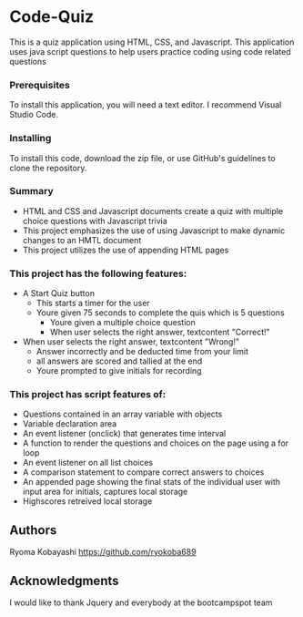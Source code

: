 # Code-Quiz

This is a quiz application using HTML, CSS, and Javascript. This application uses java script questions to help users practice coding using code related questions

### Prerequisites

To install this application, you will need a text editor. I recommend Visual Studio Code. 

### Installing

To install this code, download the zip file, or use GitHub's guidelines to clone the repository. 


### Summary
* HTML and CSS and Javascript documents create a quiz with multiple choice questions with Javascript trivia
* This project emphasizes the use of using Javascript to make dynamic changes to an HMTL document
* This project utilizes the use of appending HTML pages 

### This project has the following features: 
* A Start Quiz button 
    * This starts a timer for the user
  * Youre given 75 seconds to complete the quis which is 5 questions
    *  Youre given a multiple choice question
    * When user selects the right answer, textcontent "Correct!"
* When user selects the right answer, textcontent "Wrong!"
    * Answer incorrectly and be deducted time from your limit
    * all answers are scored and tallied at the end 
    * Youre prompted to give initials for recording




### This project has script features of:
* Questions contained in an array variable with objects
* Variable declaration area 
* An event listener (onclick) that generates time interval
* A function to render the questions and choices on the page using a for loop
* An event listener on all list choices 
* A comparison statement to compare correct answers to choices
* An appended page showing the final stats of the individual user with input area for initials, captures local storage
* Highscores retreived local storage



## Authors

Ryoma Kobayashi   https://github.com/ryokoba689

## Acknowledgments
I would like to thank Jquery and everybody at the bootcampspot team    








